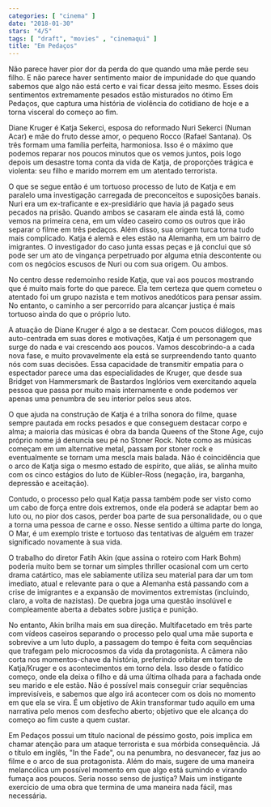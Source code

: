 ```yaml
---
categories: [ "cinema" ]
date: "2018-01-30"
stars: "4/5"
tags: [ "draft", "movies" , "cinemaqui" ]
title: "Em Pedaços"
---
```

Não parece haver pior dor da perda do que quando uma mãe perde seu filho. E não parece haver sentimento maior de impunidade do que quando sabemos que algo não está certo e vai ficar dessa jeito mesmo. Esses dois sentimentos extremamente pesados estão misturados no ótimo Em Pedaços, que captura uma história de violência do cotidiano de hoje e a torna visceral do começo ao fim.

Diane Kruger é Katja Sekerci, esposa do reformado Nuri Sekerci (Numan Acar) e mãe do fruto desse amor, o pequeno Rocco (Rafael Santana). Os três formam uma família perfeita, harmoniosa. Isso é o máximo que podemos reparar nos poucos minutos que os vemos juntos, pois logo depois um desastre toma conta da vida de Katja, de proporções trágica e violenta: seu filho e marido morrem em um atentado terrorista.

O que se segue então é um tortuoso processo de luto de Katja e em paralelo uma investigação carregada de preconceitos e suposições banais. Nuri era um ex-traficante e ex-presidiário que havia já pagado seus pecados na prisão. Quando ambos se casaram ele ainda está lá, como vemos na primeira cena, em um vídeo caseiro como os outros que irão separar o filme em três pedaços. Além disso, sua origem turca torna tudo mais complicado. Katja é alemã e eles estão na Alemanha, em um bairro de imigrantes. O investigador do caso junta essas peças e já conclui que só pode ser um ato de vingança perpetruado por alguma etnia descontente ou com os negócios escusos de Nuri ou com sua origem. Ou ambos.

No centro desse redemoinho reside Katja, que vai aos poucos mostrando que é muito mais forte do que parece. Ela tem certeza que quem cometeu o atentado foi um grupo nazista e tem motivos anedóticos para pensar assim. No entanto, o caminho a ser percorrido para alcançar justiça é mais tortuoso ainda do que o próprio luto.

A atuação de Diane Kruger é algo a se destacar. Com poucos diálogos, mas auto-centrada em suas dores e motivações, Katja é um personagem que surge do nada e vai crescendo aos poucos. Vamos descobrindo-a a cada nova fase, e muito provavelmente ela está se surpreendendo tanto quanto nós com suas decisões. Essa capacidade de transmitir empatia para o espectador parece uma das especialidades de Kruger, que desde sua Bridget von Hammersmark de Bastardos Inglórios vem exercitando aquela pessoa que passa por muito mais internamente e onde podemos ver apenas uma penumbra de seu interior pelos seus atos.

O que ajuda na construção de Katja é a trilha sonora do filme, quase sempre pautada em rocks pesados e que conseguem destacar corpo e alma; a maioria das músicas é obra da banda Queens of the Stone Age, cujo próprio nome já denuncia seu pé no Stoner Rock. Note como as músicas começam em um alternative metal, passam por stoner rock e eventualmente se tornam uma mescla mais balada. Não é coincidência que o arco de Katja siga o mesmo estado de espírito, que aliás, se alinha muito com os cinco estágios do luto de Kübler-Ross (negação, ira, barganha, depressão e aceitação).

Contudo, o processo pelo qual Katja passa também pode ser visto como um cabo de força entre dois extremos, onde ela poderá se adaptar bem ao luto ou, no pior dos casos, perder boa parte de sua personalidade, ou o que a torna uma pessoa de carne e osso. Nesse sentido a última parte do longa, O Mar, é um exemplo triste e tortuoso das tentativas de alguém em trazer significado novamente à sua vida.

O trabalho do diretor Fatih Akin (que assina o roteiro com Hark Bohm) poderia muito bem se tornar um simples thriller ocasional com um certo drama catártico, mas ele sabiamente utiliza seu material para dar um tom imediato, atual e relevante para o que a Alemanha está passando com a crise de imigrantes e a expansão de movimentos extremistas (incluindo, claro, a volta de nazistas). De quebra joga uma questão insolúvel e compleamente aberta a debates sobre justiça e punição.

No entanto, Akin brilha mais em sua direção. Multifacetado em três parte com vídeos caseiros separando o processo pelo qual uma mãe suporta e sobrevive a um luto duplo, a passagem do tempo é feita com sequências que trafegam pelo microcosmos da vida da protagonista. A câmera não corta nos momentos-chave da história, preferindo orbitar em torno de Katja/Kruger e os acontecimentos em torno dela. Isso desde o fatídico começo, onde ela deixa o filho e dá uma última olhada para a fachada onde seu marido e ele estão. Não é possível mais conseguir criar sequências imprevisíveis, e sabemos que algo irá acontecer com os dois no momento em que ela se vira. É um objetivo de Akin transformar tudo aquilo em uma narrativa pelo menos com desfecho aberto; objetivo que ele alcança do começo ao fim custe a quem custar.

Em Pedaços possui um título nacional de péssimo gosto, pois implica em chamar atenção para um ataque terrorista e sua mórbida consequência. Já o título em inglês, "In the Fade", ou na penumbra, no desvanecer, faz jus ao filme e o arco de sua protagonista. Além do mais, sugere de uma maneira melancólica um possível momento em que algo está sumindo e virando fumaça aos poucos. Seria nosso senso de justiça? Mais um instigante exercício de uma obra que termina de uma maneira nada fácil, mas necessária.
